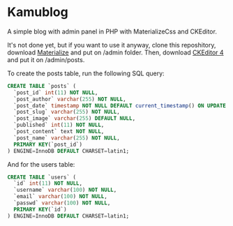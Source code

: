 # Kamublog
A simple blog with admin panel in PHP with MaterializeCss and CKEditor.

It's not done yet, but if you want to use it anyway, clone this reposhitory, download [Materialize](https://materializecss.com/getting-started.html) and put on /admin folder. Then, download [CKEditor 4](https://ckeditor.com/ckeditor-4/download/) and put it on /admin/posts.

To create the posts table, run the following SQL query: 
```sql
CREATE TABLE `posts` (
  `post_id` int(11) NOT NULL,
  `post_author` varchar(255) NOT NULL,
  `post_date` timestamp NOT NULL DEFAULT current_timestamp() ON UPDATE current_timestamp(),
  `post_slug` varchar(255) NOT NULL,
  `post_image` varchar(255) DEFAULT NULL,
  `published` int(11) NOT NULL,
  `post_content` text NOT NULL,
  `post_name` varchar(255) NOT NULL,
  PRIMARY KEY(`post_id`)
) ENGINE=InnoDB DEFAULT CHARSET=latin1;
```
And for the users table:
```sql
CREATE TABLE `users` (
  `id` int(11) NOT NULL,
  `username` varchar(100) NOT NULL,
  `email` varchar(100) NOT NULL,
  `passwd` varchar(100) NOT NULL,
  PRIMARY KEY(`id`)
) ENGINE=InnoDB DEFAULT CHARSET=latin1;
```
